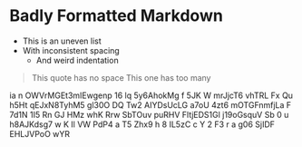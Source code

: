 #  Badly  Formatted  Markdown    

*  This is an uneven list
* With inconsistent spacing
   *    And weird indentation

>This quote has no space
>   This one has too many

 ia     n 
  OWVrMGEt3mIEwgenp 16 lq 5y6AhokMg f  5JK
W  mrJjcT6 vhTRL Fx   Qu h5Ht  qEJxN8TyhM5 gl30O DQ Tw2  AIYDsUcLG a7oU 4zt6  mOTGFnmfjLa  F 7d1N 1I5 Rn GJ  HMz whK Rrw SbTOuv puRHV FltjEDS1Gl j19oGsquV Sb 0 u h8AJKdsg7    w K Il
VW PdP4
a T5 Zhx9 h 8 IL5zC
c Y 2
 F3 r a
g06 SjIDF EHLJVPoO wYR